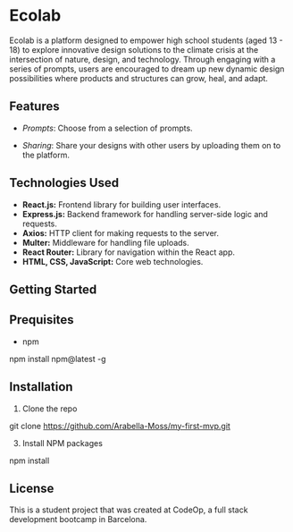 # Ecolab

Ecolab is a platform designed to empower high school students (aged 13 - 18) to explore innovative design solutions to the climate crisis at the intersection of nature, design, and technology. Through engaging with a series of prompts, users are encouraged to dream up new dynamic design possibilities where products and structures can grow, heal, and adapt.


## Features

- *Prompts*: Choose from a selection of prompts. 

- *Sharing*: Share your designs with other users by uploading them on to the platform.
 

## Technologies Used

- **React.js:** Frontend library for building user interfaces.
- **Express.js:** Backend framework for handling server-side logic and requests.
- **Axios:** HTTP client for making requests to the server.
- **Multer:** Middleware for handling file uploads.
- **React Router:** Library for navigation within the React app.
- **HTML, CSS, JavaScript:** Core web technologies.


## Getting Started

## Prequisites 

- npm
  
npm install npm@latest -g

## Installation

1. Clone the repo
   
git clone https://github.com/Arabella-Moss/my-first-mvp.git

3. Install NPM packages
   
npm install

## License
This is a student project that was created at CodeOp, a full stack development bootcamp in Barcelona.



  








